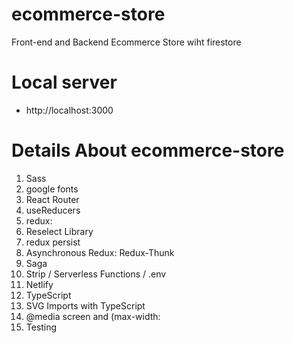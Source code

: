 # ecommerce-store

Front-end and Backend Ecommerce Store wiht firestore

# Local server
- http://localhost:3000 

# Details About ecommerce-store
1. Sass
2. google fonts
3. React Router 
4. useReducers
5. redux: 
6. Reselect Library
7. redux persist
8. Asynchronous Redux: Redux-Thunk
9. Saga 
10. Strip / Serverless Functions / .env
11. Netlify
12. TypeScript 
13. SVG Imports with TypeScript
14. @media screen and (max-width:
15. Testing
